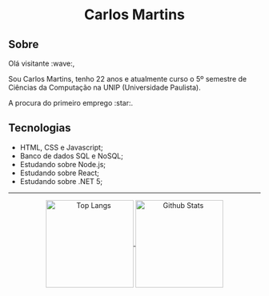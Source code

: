 
<h1 align="center">Carlos Martins</h1>
<h2>Sobre</h2>
<p>Olá visitante :wave:,
 
Sou Carlos Martins, tenho 22 anos e atualmente curso o 5º semestre de Ciências da Computação na UNIP (Universidade Paulista).</p>
<p>A procura do primeiro emprego :star:. </p>

<h2>Tecnologias</h2>

<ul>
<li>HTML, CSS e Javascript;</li>
<li>Banco de dados SQL e NoSQL;</li>
<li>Estudando sobre Node.js;</li>
<li>Estudando sobre React;</li>
<li>Estudando sobre .NET 5;</li>
</ul>
<hr>
<div align="center">
  <a href="https://github.com/CarlMartins">
    <img align="center" height="175" src="https://github-readme-stats.vercel.app/api/top-langs/?username=CarlMartins&layout=compact&show_icons=true&theme=vision-friendly-dark" alt="Top Langs" />
  </a>
  <a href="https://github.com/CarlMartins">
    <img align="center" height="175" src="https://github-readme-stats.vercel.app/api?username=CarlMartins&show_icons=true&count_private=true&theme=vision-friendly-dark" alt="Github Stats"/>
  </a>
</div>

    
    


<!--
**CarlMartins/CarlMartins** is a ✨ _special_ ✨ repository because its `README.md` (this file) appears on your GitHub profile.
